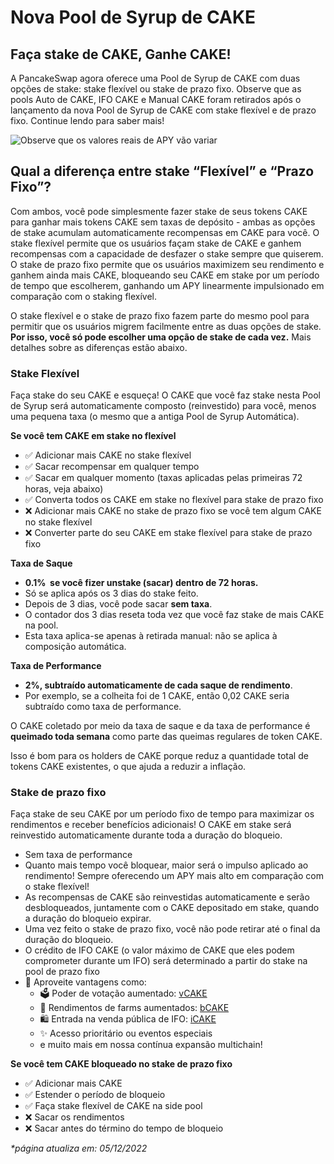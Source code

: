 # Nova Pool de Syrup de  CAKE

## Faça stake de CAKE, Ganhe CAKE!

A PancakeSwap agora oferece uma Pool de Syrup de CAKE com duas opções de stake: stake flexível ou stake de prazo fixo. Observe que as pools Auto de  CAKE, IFO CAKE e Manual CAKE foram retirados após o lançamento da nova Pool de Syrup de CAKE com stake flexível e de prazo fixo. Continue lendo para saber mais!

![Observe que os valores reais de APY vão variar](https://1397868517-files.gitbook.io/\~/files/v0/b/gitbook-x-prod.appspot.com/o/spaces%2F-MHREX7DHcljbY5IkjgJ-1972196547%2Fuploads%2Fgit-blob-0171fbdc2020af82cef4220b41d02c155865cfa3%2Fcake-pool-enabled1.png?alt=media)

## Qual a diferença entre stake “Flexível” e “Prazo Fixo”?

Com ambos, você pode simplesmente fazer stake de seus tokens CAKE para ganhar mais tokens CAKE sem taxas de depósito - ambas as opções de stake acumulam automaticamente recompensas em CAKE para você. O stake flexível permite que os usuários façam stake de CAKE e ganhem recompensas com a capacidade de desfazer o stake sempre que quiserem. O stake de prazo fixo permite que os usuários maximizem seu rendimento e ganhem ainda mais CAKE, bloqueando seu CAKE em stake por um período de tempo que escolherem, ganhando um APY linearmente impulsionado em comparação com o staking flexível.

O stake flexível e o stake de prazo fixo fazem parte do mesmo pool para permitir que os usuários migrem facilmente entre as duas opções de stake. **Por isso, você só pode escolher uma opção de stake de cada vez.** Mais detalhes sobre as diferenças estão abaixo.

### Stake Flexível

Faça stake do seu CAKE e esqueça! O CAKE que você faz stake nesta Pool de Syrup será automaticamente composto (reinvestido) para você, menos uma pequena taxa (o mesmo que a antiga Pool de Syrup Automática).

**Se você tem CAKE em stake no flexível**

* ✅ Adicionar mais CAKE no stake flexível
* ✅ Sacar recompensar em qualquer tempo
* ✅ Sacar em qualquer momento (taxas aplicadas pelas primeiras 72 horas, veja abaixo)
* ✅ Converta todos os CAKE em stake no flexível para stake de prazo fixo
* ❌ Adicionar mais CAKE no stake de prazo fixo se você tem algum CAKE no stake flexível
* ❌ Converter parte do seu CAKE em stake flexível para stake de prazo fixo

**Taxa de Saque**

* **0.1%  se você fizer unstake (sacar) dentro de 72 horas.**
* Só se aplica após os 3 dias do stake feito.
* Depois de 3 dias, você pode sacar **sem taxa**.
* O contador dos 3 dias reseta toda vez que você faz stake de mais CAKE na pool.
* Esta taxa aplica-se apenas à retirada manual: não se aplica à composição automática.

**Taxa de Performance**&#x20;

* **2%, subtraído automaticamente de cada saque de rendimento**.
* Por exemplo, se a colheita foi de 1 CAKE, então 0,02 CAKE seria subtraído como taxa de performance.

O CAKE coletado por meio da taxa de saque e da taxa de performance é **queimado toda semana** como parte das queimas regulares de token CAKE.

Isso é bom para os holders de CAKE porque reduz a quantidade total de tokens CAKE existentes, o que ajuda a reduzir a inflação.

### Stake de prazo fixo&#x20;

Faça stake de seu CAKE por um período fixo de tempo para maximizar os rendimentos e receber benefícios adicionais! O CAKE em stake será reinvestido automaticamente durante toda a duração do bloqueio.

* Sem taxa de performance
* Quanto mais tempo você bloquear, maior será o impulso aplicado ao rendimento! Sempre oferecendo um APY mais alto em comparação com o stake flexível!&#x20;
* As recompensas de CAKE são reinvestidas automaticamente e serão desbloqueados, juntamente com o CAKE depositado em stake, quando a duração do bloqueio expirar.
* Uma vez feito o stake de prazo fixo, você não pode retirar até o final da duração do bloqueio.
* O crédito de IFO CAKE (o valor máximo de CAKE que eles podem comprometer durante um IFO) será determinado a partir do stake na pool de prazo fixo&#x20;
* 🎁 Aproveite vantagens como:
  * 🗳️ Poder de votação aumentado: [vCAKE](https://docs.pancakeswap.finance/v/portuguese-brazilian/produtos/voting/vcake)&#x20;
  * 🚜 Rendimentos de farms aumentados: [bCAKE](https://docs.pancakeswap.finance/v/portuguese-brazilian/produtos/yield-farming/bcake)&#x20;
  * 🛍️ Entrada na venda pública de IFO: [iCAKE](https://docs.pancakeswap.finance/v/portuguese-brazilian/produtos/ifo-oferta-inicial-de-farm/icake)&#x20;
  * ✨ Acesso prioritário ou eventos especiais&#x20;
  * e muito mais em nossa contínua expansão multichain!

**Se você tem CAKE bloqueado no stake de prazo fixo**

* ✅ Adicionar mais CAKE
* ✅ Estender o período de bloqueio
* ✅ Faça stake flexível de CAKE na side pool
* ❌ Sacar os rendimentos
* ❌ Sacar antes do término do tempo de bloqueio&#x20;

_\*página atualiza em: 05/12/2022_
